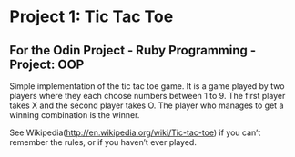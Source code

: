 # Project 1: Tic Tac Toe

## For the Odin Project - Ruby Programming - Project: OOP

Simple implementation of the tic tac toe game. It is a game played by two players where they each choose numbers between 1 to 9. The first player takes X and the second player takes O. The player who manages to get a winning combination is the winner.

See Wikipedia(http://en.wikipedia.org/wiki/Tic-tac-toe) if you can’t remember the rules, or if you haven’t ever played.
